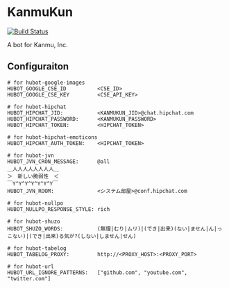 # KanmuKun

[![Build Status](https://travis-ci.org/kanmu/kanmukun.svg?branch=master)](https://travis-ci.org/kanmu/kanmukun)

A bot for Kanmu, Inc.

## Configuraiton

```
# for hubot-google-images
HUBOT_GOOGLE_CSE_ID          <CSE_ID>
HUBOT_GOOGLE_CSE_KEY         <CSE_API_KEY>

# for hubot-hipchat
HUBOT_HIPCHAT_JID:           <KANMUKUN_JID>@chat.hipchat.com
HUBOT_HIPCHAT_PASSWORD:      <KANMUKUN_PASSWORD>
HUBOT_HIPCHAT_TOKEN:         <HIPCHAT_TOKEN>

# for hubot-hipchat-emoticons
HUBOT_HIPCHAT_AUTH_TOKEN:    <HIPCHAT_TOKEN>

# for hubot-jvn
HUBOT_JVN_CRON_MESSAGE:      @all
＿人人人人人人人人＿
＞　新しい脆弱性　＜
￣Y^Y^Y^Y^Y^Y^Y￣
HUBOT_JVN_ROOM:              <システム部屋>@conf.hipchat.com

# for hubot-nullpo
HUBOT_NULLPO_RESPONSE_STYLE: rich

# for hubot-shuzo
HUBOT_SHUZO_WORDS:           (無理|むり|ムリ)|(でき|出来)(ない|ません|ん|っこない)|(でき|出来)る気が?(しない|しません|せん)

# for hubot-tabelog
HUBOT_TABELOG_PROXY:         http://<PROXY_HOST>:<PROXY_PORT>

# for hubot-url
HUBOT_URL_IGNORE_PATTERNS:   ["github.com", "youtube.com", "twitter.com"]
```
